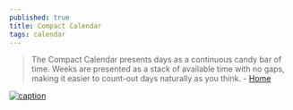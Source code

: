 ```yaml
---
published: true
title: Compact Calendar
tags: calendar
---
```

> The Compact Calendar presents days as a continuous candy bar of time. Weeks are presented as a stack of available time with no gaps, making it easier to count-out days naturally as you think. - [Home](https://davidseah.com/node/compact-calendar/)

[![caption](https://davidseah.com/_wpcontent/imgcache/images/11/1128-compact-calendar-03.jpg)](https://davidseah.com/node/compact-calendar/)

